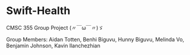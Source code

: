 # Swift-Health
CMSC 355 Group Project (〃￣ω￣〃)ゞ

Group Members: Aidan Totten, Benhi Biguvu, Hunny Biguvu, Melinda Vo, Benjamin Johnson, Kavin Ilanchezhian
